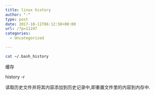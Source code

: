 ```yaml
---
title: linux history
author: "-"
type: post
date: 2017-10-11T06:12:50+00:00
url: /?p=11247
categories:
  - Uncategorized

---
```

```bash
cat ~/.bash_history

```

缓存
  
history -r
  
读取历史文件并将其内容添加到历史记录中,即重置文件里的内容到内存中.